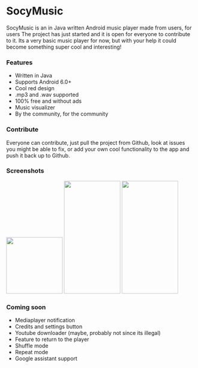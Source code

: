 # SocyMusic
SocyMusic is an in Java written Android music player made from users, for users
The project has just started and it is open for everyone to contribute to it. Its a very basic music player for now, but with your help it could become something super cool and interesting!

### Features
- Written in Java
- Supports Android 6.0+
- Cool red design
- .mp3 and .wav supported
- 100% free and without ads
- Music visualizer
- By the community, for the community

### Contribute
Everyone can contribute, just pull the project from Github, look at issues you might be able to fix, or add your own cool functionality to the app and push it back up to Github.

### Screenshots
<img src="https://user-images.githubusercontent.com/50681275/119388676-e6692c00-bcca-11eb-8569-244e41e765d3.jpg" width="150" height="150">
<img src="https://user-images.githubusercontent.com/50681275/119388697-eb2de000-bcca-11eb-97f6-00b4c7d5daf9.jpg" width="150" height="300">
<img src="https://user-images.githubusercontent.com/50681275/119388684-e8cb8600-bcca-11eb-983b-2311b8a9a441.jpg" width="150" height="300">


### Coming soon
- Mediaplayer notification
- Credits and settings button
- Youtube downloader (maybe, probably not since its illegal)
- Feature to return to the player
- Shuffle mode
- Repeat mode
- Google assistant support
